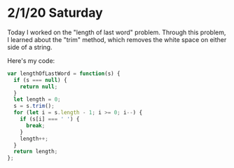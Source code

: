 # 2/1/20 Saturday

Today I worked on the "length of last word" problem. Through this problem, I learned about the "trim" method, which removes the white space on either side of a string. 

Here's my code:
```js
var lengthOfLastWord = function(s) {
  if (s === null) {
    return null;
  }
  let length = 0;
  s = s.trim();
  for (let i = s.length - 1; i >= 0; i--) {
    if (s[i] === ' ') {
      break;
    }
    length++;
  }
  return length;
};
```

